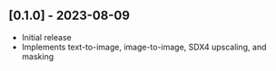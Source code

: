 ## [0.1.0] - 2023-08-09

- Initial release
- Implements text-to-image, image-to-image, SDX4 upscaling, and masking

